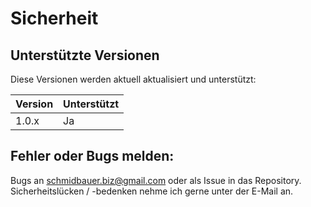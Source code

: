 # Sicherheit

## Unterstützte Versionen
Diese Versionen werden aktuell aktualisiert und unterstützt:

| Version | Unterstützt        |
| ------- | ------------------ |
| 1.0.x   |         Ja         |

## Fehler oder Bugs melden:

Bugs an schmidbauer.biz@gmail.com oder als Issue in das Repository. 
Sicherheitslücken / -bedenken nehme ich gerne unter der E-Mail an.
